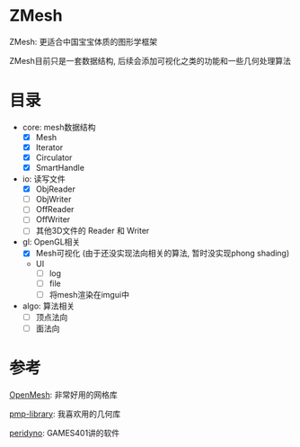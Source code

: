 # ZMesh
ZMesh: 更适合中国宝宝体质的图形学框架

ZMesh目前只是一套数据结构, 后续会添加可视化之类的功能和一些几何处理算法

# 目录
* core: mesh数据结构
  * [x] Mesh
  * [x] Iterator
  * [x] Circulator
  * [x] SmartHandle
* io: 读写文件
  * [x] ObjReader
  * [ ] ObjWriter
  * [ ] OffReader 
  * [ ] OffWriter
  * [ ] 其他3D文件的 Reader 和 Writer
* gl: OpenGL相关
  * [x] Mesh可视化 (由于还没实现法向相关的算法, 暂时没实现phong shading)
  * UI
    * [ ] log
    * [ ] file
    * [ ] 将mesh渲染在imgui中
* algo: 算法相关
  * [ ] 顶点法向
  * [ ] 面法向

# 参考
[OpenMesh](https://www.graphics.rwth-aachen.de/software/openmesh/): 非常好用的网格库

[pmp-library](https://www.pmp-library.org/): 我喜欢用的几何库

[peridyno](https://www.peridyno.com/): GAMES401讲的软件